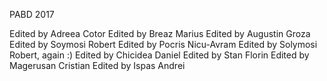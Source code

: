 PABD 2017

Edited by Adreea Cotor
Edited by Breaz Marius
Edited by Augustin Groza
Edited by Soymosi Robert
Edited by Pocris Nicu-Avram
Edited by Solymosi Robert, again :)
Edited by Chicidea Daniel
Edited by Stan Florin
Edited by Magerusan Cristian
Edited by Ispas Andrei
